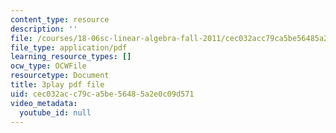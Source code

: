 ```yaml
---
content_type: resource
description: ''
file: /courses/18-06sc-linear-algebra-fall-2011/cec032acc79ca5be56485a2e0c09d571_pSbafxDHdgE.pdf
file_type: application/pdf
learning_resource_types: []
ocw_type: OCWFile
resourcetype: Document
title: 3play pdf file
uid: cec032ac-c79c-a5be-5648-5a2e0c09d571
video_metadata:
  youtube_id: null
---
```

